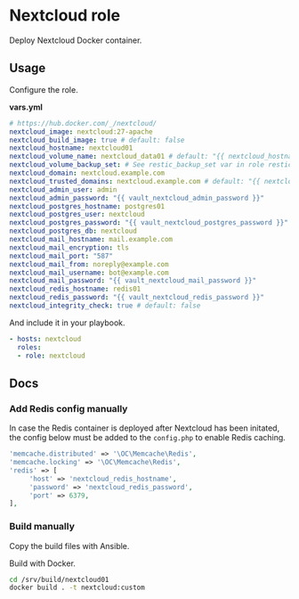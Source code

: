 # Nextcloud role

Deploy Nextcloud Docker container.

## Usage

Configure the role.

**vars.yml**

```yml
# https://hub.docker.com/_/nextcloud/
nextcloud_image: nextcloud:27-apache
nextcloud_build_image: true # default: false
nextcloud_hostname: nextcloud01
nextcloud_volume_name: nextcloud_data01 # default: "{{ nextcloud_hostname}}"
nextcloud_volume_backup_set: # See restic_backup_set var in role restic_client
nextcloud_domain: nextcloud.example.com
nextcloud_trusted_domains: nextcloud.example.com # default: "{{ nextcloud_domain }}"
nextcloud_admin_user: admin
nextcloud_admin_password: "{{ vault_nextcloud_admin_password }}"
nextcloud_postgres_hostname: postgres01
nextcloud_postgres_user: nextcloud
nextcloud_postgres_password: "{{ vault_nextcloud_postgres_password }}"
nextcloud_postgres_db: nextcloud
nextcloud_mail_hostname: mail.example.com
nextcloud_mail_encryption: tls
nextcloud_mail_port: "587"
nextcloud_mail_from: noreply@example.com
nextcloud_mail_username: bot@example.com
nextcloud_mail_password: "{{ vault_nextcloud_mail_password }}"
nextcloud_redis_hostname: redis01
nextcloud_redis_password: "{{ vault_nextcloud_redis_password }}"
nextcloud_integrity_check: true # default: false
```

And include it in your playbook.

```yml
- hosts: nextcloud
  roles:
  - role: nextcloud
```

## Docs

### Add Redis config manually

In case the Redis container is deployed after Nextcloud has been initated, the config below must be added to the `config.php` to enable Redis caching.

```php
'memcache.distributed' => '\OC\Memcache\Redis',
'memcache.locking' => '\OC\Memcache\Redis',
'redis' => [
     'host' => 'nextcloud_redis_hostname',
     'password' => 'nextcloud_redis_password',
     'port' => 6379,
],
```

### Build manually

Copy the build files with Ansible.

Build with Docker.

```bash
cd /srv/build/nextcloud01
docker build . -t nextcloud:custom
```